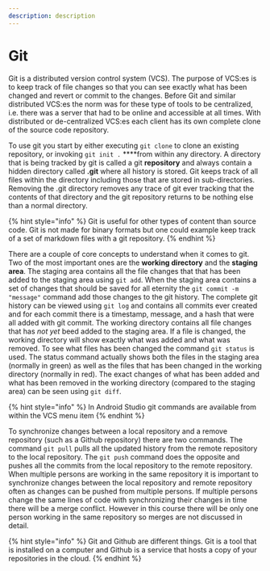 ```yaml
---
description: description
---
```


# Git

Git is a distributed version control system \(VCS\). The purpose of VCS:es is to keep track of file changes so that you can see exactly what has been changed and revert or commit to the changes. Before Git and similar distributed VCS:es the norm was for these type of tools to be centralized, i.e. there was a server that had to be online and accessible at all times. With distributed or de-centralized VCS:es each client has its own complete clone of the source code repository.

 To use git you start by either executing `git clone` to clone an existing repository, or invoking `git init .` ****from within any directory. A directory that is being tracked by git is called a git **repository** and always contain a hidden directory called **.git** where all history is stored. Git keeps track of all files within the directory including those that are stored in sub-directories. Removing the .git directory removes any trace of git ever tracking that the contents of that directory and the git repository returns to be nothing else than a normal directory.

{% hint style="info" %}
Git is useful for other types of content than source code. Git is not made for binary formats but one could example keep track of a set of markdown files with a git repository.
{% endhint %}

There are a couple of core concepts to understand when it comes to git. Two of the most important ones are the **working directory** and the **staging area**. The staging area contains all the file changes that that has been added to the staging area using `git add`. When the staging area contains a set of changes that should be saved for all eternity the `git commit -m "message"` command add those changes to the git history. The complete git history can be viewed using `git log` and contains all commits ever created and for each commit there is a timestamp, message, and a hash that were all added with git commit. The working directory contains all file changes that has _not yet_ beed added to the staging area. If a file is changed, the working directory will show exactly what was added and what was removed. To see what files has been changed the command `git status` is used. The status command actually shows both the files in the staging area \(normally in green\) as well as the files that has been changed in the working directory \(normally in red\). The exact changes of what has been added and what has been removed in the working directory \(compared to the staging area\) can be seen using `git diff`.

{% hint style="info" %}
In Android Studio git commands are available from within the VCS menu item
{% endhint %}

To synchronize changes between a local repository and a remove repository \(such as a Github repository\) there are two commands. The command `git pull` pulls all the updated history from the remote repository to the local repository. The `git push` command does the opposite and pushes all the commits from the local repository to the remote repository. When multiple persons are working in the same repository it is important to synchronize changes between the local repository and remote repository often as changes can be pushed from multiple persons. If multiple persons change the same lines of code with synchronizing their changes in time there will be a merge conflict. However in this course there will be only one person working in the same repository so merges are not discussed in detail.

{% hint style="info" %}
Git and Github are different things. Git is a tool that is installed on a computer and Github is a service that hosts a copy of your repositories in the cloud.
{% endhint %}

